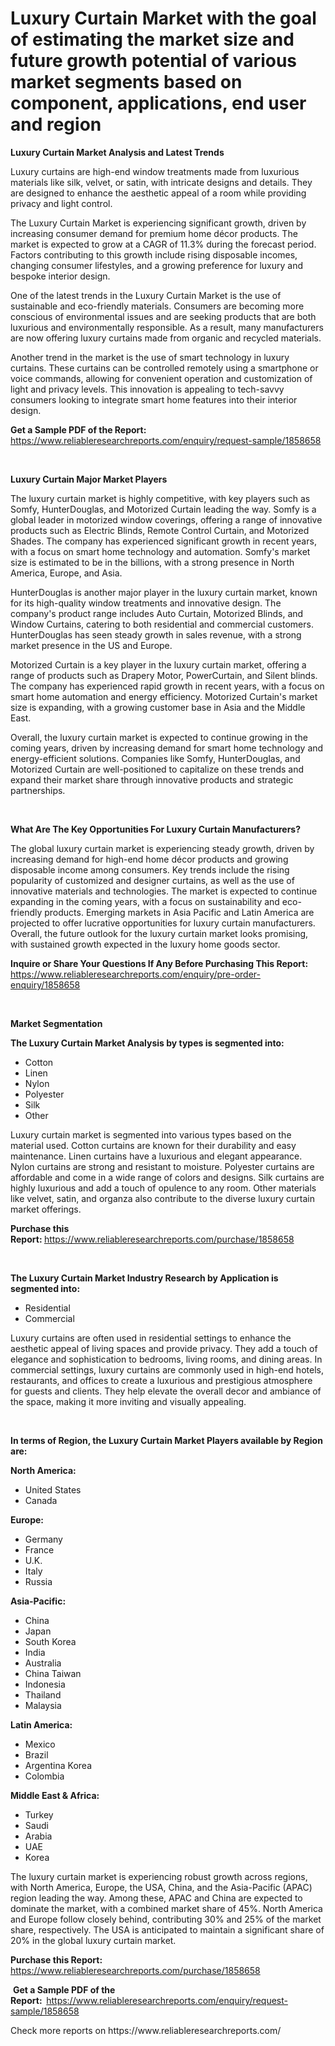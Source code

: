 <p><h1>Luxury Curtain Market with the goal of estimating the market size and future growth potential of various market segments based on component, applications, end user and region</h1></p><p><strong>Luxury Curtain Market Analysis and Latest Trends</strong></p>
<p><p>Luxury curtains are high-end window treatments made from luxurious materials like silk, velvet, or satin, with intricate designs and details. They are designed to enhance the aesthetic appeal of a room while providing privacy and light control.</p><p>The Luxury Curtain Market is experiencing significant growth, driven by increasing consumer demand for premium home décor products. The market is expected to grow at a CAGR of 11.3% during the forecast period. Factors contributing to this growth include rising disposable incomes, changing consumer lifestyles, and a growing preference for luxury and bespoke interior design.</p><p>One of the latest trends in the Luxury Curtain Market is the use of sustainable and eco-friendly materials. Consumers are becoming more conscious of environmental issues and are seeking products that are both luxurious and environmentally responsible. As a result, many manufacturers are now offering luxury curtains made from organic and recycled materials.</p><p>Another trend in the market is the use of smart technology in luxury curtains. These curtains can be controlled remotely using a smartphone or voice commands, allowing for convenient operation and customization of light and privacy levels. This innovation is appealing to tech-savvy consumers looking to integrate smart home features into their interior design.</p></p>
<p><strong>Get a Sample PDF of the Report:&nbsp;</strong> <a href="https://www.reliableresearchreports.com/enquiry/request-sample/1858658">https://www.reliableresearchreports.com/enquiry/request-sample/1858658</a></p>
<p>&nbsp;</p>
<p><strong>Luxury Curtain Major Market Players</strong></p>
<p><p>The luxury curtain market is highly competitive, with key players such as Somfy, HunterDouglas, and Motorized Curtain leading the way. Somfy is a global leader in motorized window coverings, offering a range of innovative products such as Electric Blinds, Remote Control Curtain, and Motorized Shades. The company has experienced significant growth in recent years, with a focus on smart home technology and automation. Somfy's market size is estimated to be in the billions, with a strong presence in North America, Europe, and Asia.</p><p>HunterDouglas is another major player in the luxury curtain market, known for its high-quality window treatments and innovative design. The company's product range includes Auto Curtain, Motorized Blinds, and Window Curtains, catering to both residential and commercial customers. HunterDouglas has seen steady growth in sales revenue, with a strong market presence in the US and Europe.</p><p>Motorized Curtain is a key player in the luxury curtain market, offering a range of products such as Drapery Motor, PowerCurtain, and Silent blinds. The company has experienced rapid growth in recent years, with a focus on smart home automation and energy efficiency. Motorized Curtain's market size is expanding, with a growing customer base in Asia and the Middle East.</p><p>Overall, the luxury curtain market is expected to continue growing in the coming years, driven by increasing demand for smart home technology and energy-efficient solutions. Companies like Somfy, HunterDouglas, and Motorized Curtain are well-positioned to capitalize on these trends and expand their market share through innovative products and strategic partnerships.</p></p>
<p>&nbsp;</p>
<p><strong>What Are The Key Opportunities For Luxury Curtain Manufacturers?</strong></p>
<p><p>The global luxury curtain market is experiencing steady growth, driven by increasing demand for high-end home décor products and growing disposable income among consumers. Key trends include the rising popularity of customized and designer curtains, as well as the use of innovative materials and technologies. The market is expected to continue expanding in the coming years, with a focus on sustainability and eco-friendly products. Emerging markets in Asia Pacific and Latin America are projected to offer lucrative opportunities for luxury curtain manufacturers. Overall, the future outlook for the luxury curtain market looks promising, with sustained growth expected in the luxury home goods sector.</p></p>
<p><strong>Inquire or Share Your Questions If Any Before Purchasing This Report:</strong> <a href="https://www.reliableresearchreports.com/enquiry/pre-order-enquiry/1858658">https://www.reliableresearchreports.com/enquiry/pre-order-enquiry/1858658</a></p>
<p>&nbsp;</p>
<p><strong>Market Segmentation</strong></p>
<p><strong>The Luxury Curtain Market Analysis by types is segmented into:</strong></p>
<p><ul><li>Cotton</li><li>Linen</li><li>Nylon</li><li>Polyester</li><li>Silk</li><li>Other</li></ul></p>
<p><p>Luxury curtain market is segmented into various types based on the material used. Cotton curtains are known for their durability and easy maintenance. Linen curtains have a luxurious and elegant appearance. Nylon curtains are strong and resistant to moisture. Polyester curtains are affordable and come in a wide range of colors and designs. Silk curtains are highly luxurious and add a touch of opulence to any room. Other materials like velvet, satin, and organza also contribute to the diverse luxury curtain market offerings.</p></p>
<p><strong>Purchase this Report:&nbsp;</strong><a href="https://www.reliableresearchreports.com/purchase/1858658">https://www.reliableresearchreports.com/purchase/1858658</a></p>
<p>&nbsp;</p>
<p><strong>The Luxury Curtain Market Industry Research by Application is segmented into:</strong></p>
<p><ul><li>Residential</li><li>Commercial</li></ul></p>
<p><p>Luxury curtains are often used in residential settings to enhance the aesthetic appeal of living spaces and provide privacy. They add a touch of elegance and sophistication to bedrooms, living rooms, and dining areas. In commercial settings, luxury curtains are commonly used in high-end hotels, restaurants, and offices to create a luxurious and prestigious atmosphere for guests and clients. They help elevate the overall decor and ambiance of the space, making it more inviting and visually appealing.</p></p>
<p>&nbsp;</p>
<p><strong>In terms of Region, the Luxury Curtain Market Players available by Region are:</strong></p>
<p>
    <p> <strong> North America: </strong>
        <ul>
            <li>United States</li>
            <li>Canada</li>
        </ul>
        </p> 
    <p> <strong> Europe: </strong>
        <ul>
            <li>Germany</li>
            <li>France</li>
            <li>U.K.</li>
            <li>Italy</li>
            <li>Russia</li>
        </ul>
        </p> 
    <p> <strong> Asia-Pacific: </strong>
        <ul>
            <li>China</li>
            <li>Japan</li>
            <li>South Korea</li>
            <li>India</li>
            <li>Australia</li>
            <li>China Taiwan</li>
            <li>Indonesia</li>
            <li>Thailand</li>
            <li>Malaysia</li>
        </ul>
        </p> 
    <p> <strong> Latin America: </strong>
        <ul>
            <li>Mexico</li>
            <li>Brazil</li>
            <li>Argentina Korea</li>
            <li>Colombia</li>
        </ul>
        </p> 
    <p> <strong> Middle East & Africa: </strong>
        <ul>
            <li>Turkey</li>
            <li>Saudi</li>
            <li>Arabia</li>
            <li>UAE</li>
            <li>Korea</li>
        </ul>
    </p>
    </p>
<p><p>The luxury curtain market is experiencing robust growth across regions, with North America, Europe, the USA, China, and the Asia-Pacific (APAC) region leading the way. Among these, APAC and China are expected to dominate the market, with a combined market share of 45%. North America and Europe follow closely behind, contributing 30% and 25% of the market share, respectively. The USA is anticipated to maintain a significant share of 20% in the global luxury curtain market.</p></p>
<p><strong>Purchase this Report: </strong><a href="https://www.reliableresearchreports.com/purchase/1858658">https://www.reliableresearchreports.com/purchase/1858658</a></p>
<p>&nbsp;<strong>Get a Sample PDF of the Report:&nbsp;&nbsp;</strong><a href="https://www.reliableresearchreports.com/enquiry/request-sample/1858658">https://www.reliableresearchreports.com/enquiry/request-sample/1858658</a></p>
<p><strong></strong></p>
<p>Check more reports on https://www.reliableresearchreports.com/</p>